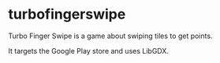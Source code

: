 turbofingerswipe
================

Turbo Finger Swipe is a game about swiping tiles to get points.

It targets the Google Play store and uses LibGDX.
